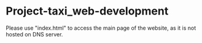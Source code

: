 # Project-taxi_web-development
Please use "index.html" to access the main page of the website, as it is not hosted on DNS server.
